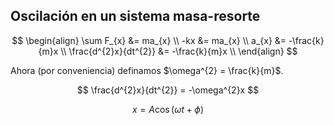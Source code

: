 ## Oscilación en un sistema masa-resorte

$$
\begin{align}
\sum F_{x} &= ma_{x} \\
-kx &= ma_{x} \\
a_{x} &= -\frac{k}{m}x \\
\frac{d^{2}x}{dt^{2}} &= -\frac{k}{m}x \\
\end{align}
$$

Ahora (por conveniencia) definamos $\omega^{2} = \frac{k}{m}$.

$$
\frac{d^{2}x}{dt^{2}} = -\omega^{2}x
$$

$$
x = A\cos(\omega t + \phi)
$$
